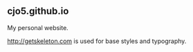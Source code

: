 ## cjo5.github.io

My personal website.

http://getskeleton.com is used for base styles and typography.
